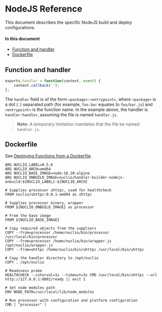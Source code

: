 # NodeJS Reference

This document describes the specific NodeJS build and deploy configurations.

#### In this document

- [Function and handler](#function-and-handler)
- [Dockerfile](#dockerfile)

## Function and handler

```js
exports.handler = function(context, event) {
    context.callback('');
};
```

The `handler` field is of the form `<package>:<entrypoint>`, where `<package>` is a dot (`.`) separated path (for example, `foo.bar` equates to `foo/bar.js`) and `<entrypoint>` is the function name. In the example above, the handler is `handler:handler`, assuming the file is named `handler.js`.
> **Note:** A temporary limitation mandates that the file be named `handler.js`.

## Dockerfile

See [Deploying Functions from a Dockerfile](../../../user%20guide/deploy-functions-from-dockerfile.md).

```
ARG NUCLIO_LABEL=0.5.6
ARG NUCLIO_ARCH=amd64
ARG NUCLIO_BASE_IMAGE=node:10.20-alpine
ARG NUCLIO_ONBUILD_IMAGE=nuclio/handler-builder-nodejs-onbuild:${NUCLIO_LABEL}-${NUCLIO_ARCH}

# Supplies processor uhttpc, used for healthcheck
FROM nuclio/uhttpc:0.0.1-amd64 as uhttpc

# Supplies processor binary, wrapper
FROM ${NUCLIO_ONBUILD_IMAGE} as processor

# From the base image
FROM ${NUCLIO_BASE_IMAGE}

# Copy required objects from the suppliers
COPY --from=processor /home/nuclio/bin/processor /usr/local/bin/processor
COPY --from=processor /home/nuclio/bin/wrapper.js /opt/nuclio/wrapper.js
COPY --from=uhttpc /home/nuclio/bin/uhttpc /usr/local/bin/uhttpc

# Copy the handler directory to /opt/nuclio
COPY . /opt/nuclio

# Readiness probe
HEALTHCHECK --interval=1s --timeout=3s CMD /usr/local/bin/uhttpc --url http://127.0.0.1:8082/ready || exit 1

# Set node modules path
ENV NODE_PATH=/usr/local/lib/node_modules

# Run processor with configuration and platform configuration
CMD [ "processor" ]
```

